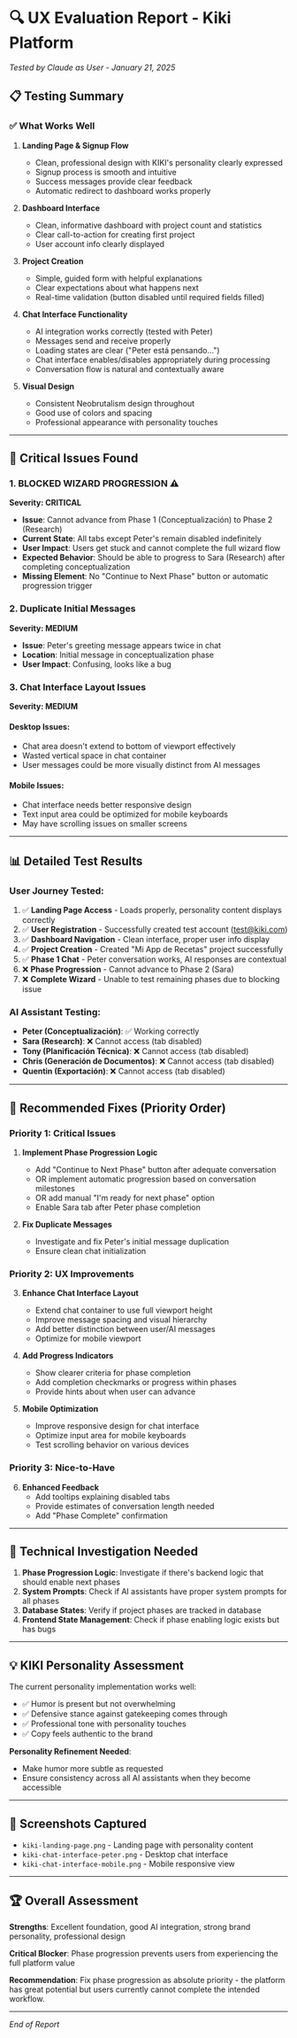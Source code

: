 # 🔍 UX Evaluation Report - Kiki Platform
*Tested by Claude as User - January 21, 2025*

## 📋 Testing Summary

### ✅ **What Works Well**

1. **Landing Page & Signup Flow**
   - Clean, professional design with KIKI's personality clearly expressed
   - Signup process is smooth and intuitive
   - Success messages provide clear feedback
   - Automatic redirect to dashboard works properly

2. **Dashboard Interface**
   - Clean, informative dashboard with project count and statistics
   - Clear call-to-action for creating first project
   - User account info clearly displayed

3. **Project Creation**
   - Simple, guided form with helpful explanations
   - Clear expectations about what happens next
   - Real-time validation (button disabled until required fields filled)

4. **Chat Interface Functionality**
   - AI integration works correctly (tested with Peter)
   - Messages send and receive properly
   - Loading states are clear ("Peter está pensando...")
   - Chat interface enables/disables appropriately during processing
   - Conversation flow is natural and contextually aware

5. **Visual Design**
   - Consistent Neobrutalism design throughout
   - Good use of colors and spacing
   - Professional appearance with personality touches

---

## 🚨 **Critical Issues Found**

### 1. **BLOCKED WIZARD PROGRESSION** ⚠️
**Severity: CRITICAL**
- **Issue**: Cannot advance from Phase 1 (Conceptualización) to Phase 2 (Research)
- **Current State**: All tabs except Peter's remain disabled indefinitely
- **User Impact**: Users get stuck and cannot complete the full wizard flow
- **Expected Behavior**: Should be able to progress to Sara (Research) after completing conceptualization
- **Missing Element**: No "Continue to Next Phase" button or automatic progression trigger

### 2. **Duplicate Initial Messages**
**Severity: MEDIUM**
- **Issue**: Peter's greeting message appears twice in chat
- **Location**: Initial message in conceptualization phase
- **User Impact**: Confusing, looks like a bug

### 3. **Chat Interface Layout Issues**
**Severity: MEDIUM**

#### **Desktop Issues:**
- Chat area doesn't extend to bottom of viewport effectively
- Wasted vertical space in chat container
- User messages could be more visually distinct from AI messages

#### **Mobile Issues:**
- Chat interface needs better responsive design
- Text input area could be optimized for mobile keyboards
- May have scrolling issues on smaller screens

---

## 📊 **Detailed Test Results**

### **User Journey Tested:**
1. ✅ **Landing Page Access** - Loads properly, personality content displays correctly
2. ✅ **User Registration** - Successfully created test account (test@kiki.com)
3. ✅ **Dashboard Navigation** - Clean interface, proper user info display
4. ✅ **Project Creation** - Created "Mi App de Recetas" project successfully
5. ✅ **Phase 1 Chat** - Peter conversation works, AI responses are contextual
6. ❌ **Phase Progression** - Cannot advance to Phase 2 (Sara)
7. ❌ **Complete Wizard** - Unable to test remaining phases due to blocking issue

### **AI Assistant Testing:**
- **Peter (Conceptualización)**: ✅ Working correctly
- **Sara (Research)**: ❌ Cannot access (tab disabled)
- **Tony (Planificación Técnica)**: ❌ Cannot access (tab disabled)
- **Chris (Generación de Documentos)**: ❌ Cannot access (tab disabled)
- **Quentin (Exportación)**: ❌ Cannot access (tab disabled)

---

## 🎯 **Recommended Fixes (Priority Order)**

### **Priority 1: Critical Issues**

1. **Implement Phase Progression Logic**
   - Add "Continue to Next Phase" button after adequate conversation
   - OR implement automatic progression based on conversation milestones
   - OR add manual "I'm ready for next phase" option
   - Enable Sara tab after Peter phase completion

2. **Fix Duplicate Messages**
   - Investigate and fix Peter's initial message duplication
   - Ensure clean chat initialization

### **Priority 2: UX Improvements**

3. **Enhance Chat Interface Layout**
   - Extend chat container to use full viewport height
   - Improve message spacing and visual hierarchy
   - Add better distinction between user/AI messages
   - Optimize for mobile viewport

4. **Add Progress Indicators**
   - Show clearer criteria for phase completion
   - Add completion checkmarks or progress within phases
   - Provide hints about when user can advance

5. **Mobile Optimization**
   - Improve responsive design for chat interface
   - Optimize input area for mobile keyboards
   - Test scrolling behavior on various devices

### **Priority 3: Nice-to-Have**

6. **Enhanced Feedback**
   - Add tooltips explaining disabled tabs
   - Provide estimates of conversation length needed
   - Add "Phase Complete" confirmation

---

## 🔧 **Technical Investigation Needed**

1. **Phase Progression Logic**: Investigate if there's backend logic that should enable next phases
2. **System Prompts**: Check if AI assistants have proper system prompts for all phases
3. **Database States**: Verify if project phases are tracked in database
4. **Frontend State Management**: Check if phase enabling logic exists but has bugs

---

## 💡 **KIKI Personality Assessment**

The current personality implementation works well:
- ✅ Humor is present but not overwhelming
- ✅ Defensive stance against gatekeeping comes through
- ✅ Professional tone with personality touches
- ✅ Copy feels authentic to the brand

**Personality Refinement Needed**: 
- Make humor more subtle as requested
- Ensure consistency across all AI assistants when they become accessible

---

## 📸 **Screenshots Captured**
- `kiki-landing-page.png` - Landing page with personality content
- `kiki-chat-interface-peter.png` - Desktop chat interface
- `kiki-chat-interface-mobile.png` - Mobile responsive view

---

## 🏆 **Overall Assessment**

**Strengths**: Excellent foundation, good AI integration, strong brand personality, professional design

**Critical Blocker**: Phase progression prevents users from experiencing the full platform value

**Recommendation**: Fix phase progression as absolute priority - the platform has great potential but users currently cannot complete the intended workflow.

---

*End of Report*